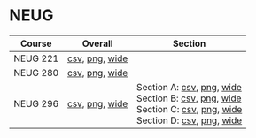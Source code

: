 # NEUG

| Course | Overall | Section |
| ------ | ------- | ------- |
| NEUG 221 | [csv](https://github.com/UCSD-Historical-Enrollment-Data/2024Spring/blob/main/overall/NEUG%20221.csv), [png](https://raw.githubusercontent.com/UCSD-Historical-Enrollment-Data/2024Spring/main/plot_overall/NEUG%20221.png), [wide](https://raw.githubusercontent.com/UCSD-Historical-Enrollment-Data/2024Spring/main/plot_overall_wide/NEUG%20221.png) |  |
| NEUG 280 | [csv](https://github.com/UCSD-Historical-Enrollment-Data/2024Spring/blob/main/overall/NEUG%20280.csv), [png](https://raw.githubusercontent.com/UCSD-Historical-Enrollment-Data/2024Spring/main/plot_overall/NEUG%20280.png), [wide](https://raw.githubusercontent.com/UCSD-Historical-Enrollment-Data/2024Spring/main/plot_overall_wide/NEUG%20280.png) |  |
| NEUG 296 | [csv](https://github.com/UCSD-Historical-Enrollment-Data/2024Spring/blob/main/overall/NEUG%20296.csv), [png](https://raw.githubusercontent.com/UCSD-Historical-Enrollment-Data/2024Spring/main/plot_overall/NEUG%20296.png), [wide](https://raw.githubusercontent.com/UCSD-Historical-Enrollment-Data/2024Spring/main/plot_overall_wide/NEUG%20296.png) | Section A: [csv](https://github.com/UCSD-Historical-Enrollment-Data/2024Spring/blob/main/section/NEUG%20296_A.csv), [png](https://raw.githubusercontent.com/UCSD-Historical-Enrollment-Data/2024Spring/main/plot_section/NEUG%20296_A.png), [wide](https://raw.githubusercontent.com/UCSD-Historical-Enrollment-Data/2024Spring/main/plot_section_wide/NEUG%20296_A.png)<br>Section B: [csv](https://github.com/UCSD-Historical-Enrollment-Data/2024Spring/blob/main/section/NEUG%20296_B.csv), [png](https://raw.githubusercontent.com/UCSD-Historical-Enrollment-Data/2024Spring/main/plot_section/NEUG%20296_B.png), [wide](https://raw.githubusercontent.com/UCSD-Historical-Enrollment-Data/2024Spring/main/plot_section_wide/NEUG%20296_B.png)<br>Section C: [csv](https://github.com/UCSD-Historical-Enrollment-Data/2024Spring/blob/main/section/NEUG%20296_C.csv), [png](https://raw.githubusercontent.com/UCSD-Historical-Enrollment-Data/2024Spring/main/plot_section/NEUG%20296_C.png), [wide](https://raw.githubusercontent.com/UCSD-Historical-Enrollment-Data/2024Spring/main/plot_section_wide/NEUG%20296_C.png)<br>Section D: [csv](https://github.com/UCSD-Historical-Enrollment-Data/2024Spring/blob/main/section/NEUG%20296_D.csv), [png](https://raw.githubusercontent.com/UCSD-Historical-Enrollment-Data/2024Spring/main/plot_section/NEUG%20296_D.png), [wide](https://raw.githubusercontent.com/UCSD-Historical-Enrollment-Data/2024Spring/main/plot_section_wide/NEUG%20296_D.png) |
